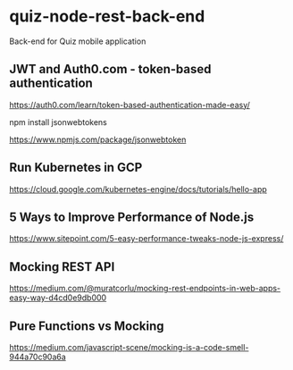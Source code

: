 # quiz-node-rest-back-end
Back-end for Quiz mobile application

## JWT and Auth0.com - token-based authentication
https://auth0.com/learn/token-based-authentication-made-easy/

npm install jsonwebtokens

https://www.npmjs.com/package/jsonwebtoken

## Run Kubernetes in GCP

https://cloud.google.com/kubernetes-engine/docs/tutorials/hello-app

## 5 Ways to Improve Performance of Node.js
https://www.sitepoint.com/5-easy-performance-tweaks-node-js-express/

## Mocking REST API
https://medium.com/@muratcorlu/mocking-rest-endpoints-in-web-apps-easy-way-d4cd0e9db000

## Pure Functions vs Mocking
https://medium.com/javascript-scene/mocking-is-a-code-smell-944a70c90a6a
